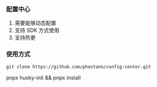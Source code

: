### 配置中心
1. 需要能够动态配置
2. 支持 SDK 方式使用
3. 支持热更

### 使用方式
```shell
git clone https://github.com/phostann/config-center.git
```
pnpx husky-init && pnpx install
